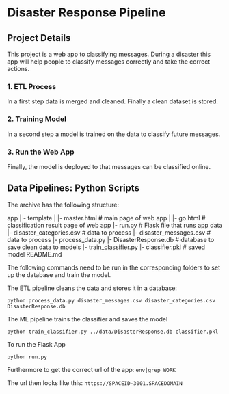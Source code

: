 # Disaster Response Pipeline

## Project Details

This project is a web app to classifying messages. During a disaster this app will help people to classify messages correctly and take the correct actions. 

### 1. ETL Process

In a first step data is merged and cleaned. Finally a clean dataset is stored.

### 2. Training Model

In a second step a model is trained on the data to classify future messages.

### 3. Run the Web App

Finally, the model is deployed to that messages can be classified online.


## Data Pipelines: Python Scripts

The archive has the following structure:

app
| - template
| |- master.html # main page of web app
| |- go.html # classification result page of web app
|- run.py # Flask file that runs app
data
|- disaster_categories.csv # data to process
|- disaster_messages.csv # data to process
|- process_data.py
|- DisasterResponse.db # database to save clean data to
models
|- train_classifier.py
|- classifier.pkl # saved model
README.md

The following commands need to be run in the corresponding folders to set up the database and train the model.

The ETL pipeline cleans the data and stores it in a database:

`python process_data.py disaster_messages.csv disaster_categories.csv DisasterResponse.db`

The ML pipeline trains the classifier and saves the model

`python train_classifier.py ../data/DisasterResponse.db classifier.pkl`

To run the Flask App

`python run.py`

Furthermore to get the correct url of the app:
`env|grep WORK`

The url then looks like this:
`https://SPACEID-3001.SPACEDOMAIN`

